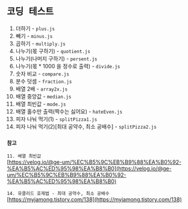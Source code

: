 # `코딩 테스트`

1. 더하기 - `plus.js`
2. 빼기 - `minus.js`
3. 곱하기 - `multiply.js`
4. 나누기(몫 구하기) - `quotient.js`
5. 나누기(나머지 구하기) - `persent.js`
6. 나누기(몫 * 1000 을 정수로 출력) - `divide.js`
7. 숫자 비교 - `compare.js`
8. 분수 덧셈 - `fraction.js`
9. 배열 2배 - `array2x.js`
10. 배열 중앙값 - `median.js`
11. 배열 최빈값 - `mode.js` 
12. 배열 홀수만 출력(짝수는 싫어요) - `hateEven.js`
13. 피자 나눠 먹기(1) - `splitPizza1.js`
14. 피자 나눠 먹기(2)[최대 공약수, 최소 공배수] - `splitPizza2.js`

### `참고`
`11. 배열 최빈값`<br/>
  [https://velog.io/@ge-um/%EC%B5%9C%EB%B9%88%EA%B0%92-%EA%B5%AC%ED%95%98%EA%B8%B0](https://velog.io/@ge-um/%EC%B5%9C%EB%B9%88%EA%B0%92-%EA%B5%AC%ED%95%98%EA%B8%B0)

`14. 유클리드 호제법 - 최대 공약수, 최소 공배수`<br/>
  [https://myjamong.tistory.com/138](https://myjamong.tistory.com/138)


